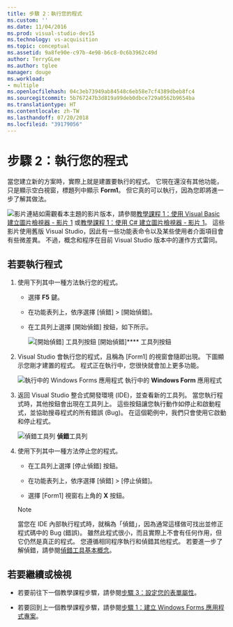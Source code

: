 ```yaml
---
title: 步驟 2：執行您的程式
ms.custom: ''
ms.date: 11/04/2016
ms.prod: visual-studio-dev15
ms.technology: vs-acquisition
ms.topic: conceptual
ms.assetid: 9a8fe90e-c97b-4e98-b6c8-0c6b3962c49d
author: TerryGLee
ms.author: tglee
manager: douge
ms.workload:
- multiple
ms.openlocfilehash: 04c3eb73949ab84548c6eb58e7cf4389dbeb8fc4
ms.sourcegitcommit: 5b767247b3d819a99deb0dbce729a0562b9654ba
ms.translationtype: HT
ms.contentlocale: zh-TW
ms.lasthandoff: 07/20/2018
ms.locfileid: "39179056"
---
```

# <a name="step-2-run-your-program"></a>步驟 2：執行您的程式
當您建立新的方案時，實際上就是建置要執行的程式。 它現在還沒有其他功能，只是顯示空白視窗，標題列中顯示 **Form1**。 但它真的可以執行，因為您即將進一步了解其做法。

 ![影片連結](../data-tools/media/playvideo.gif)如需觀看本主題的影片版本，請參閱[教學課程 1：使用 Visual Basic 建立圖片檢視器 - 影片 1](http://go.microsoft.com/fwlink/?LinkId=205209) 或[教學課程 1：使用 C# 建立圖片檢視器 - 影片 1](http://go.microsoft.com/fwlink/?LinkId=205199)。 這些影片使用舊版 Visual Studio，因此有一些功能表命令以及某些使用者介面項目會有些微差異。 不過，概念和程序在目前 Visual Studio 版本中的運作方式雷同。

## <a name="to-run-your-program"></a>若要執行程式

1.  使用下列其中一種方法執行您的程式。

    -   選擇 **F5** 鍵。

    -   在功能表列上，依序選擇 [偵錯] > [開始偵錯]。

    -   在工具列上選擇 [開始偵錯] 按鈕，如下所示。

         ![[開始偵錯] 工具列按鈕](../ide/media/express_icondebug.png)
[開始偵錯]**** 工具列按鈕

2.  Visual Studio 會執行您的程式，且稱為 [Form1] 的視窗會隨即出現。 下圖顯示您剛才建置的程式。 程式正在執行中，您很快就會加上更多功能。

     ![執行中的 Windows Forms 應用程式](../ide/media/express_firstrun.png)
執行中的 **Windows Form** 應用程式

3.  返回 Visual Studio 整合式開發環境 (IDE)，並查看新的工具列。 當您執行程式時，其他按鈕會出現在工具列上。 這些按鈕讓您執行動作如停止和啟動程式，並協助搜尋程式的所有錯誤 (Bug)。 在這個範例中，我們只會使用它啟動和停止程式。

     ![偵錯工具列](../ide/media/express_debugtoolbar.png)
**偵錯**工具列

4.  使用下列其中一種方法停止您的程式。

    -   在工具列上選擇 [停止偵錯] 按鈕。

    -   在功能表列上，依序選擇 [偵錯] > [停止偵錯]。

    -   選擇 [Form1] 視窗右上角的 **X** 按鈕。

    > [!NOTE]
    >  當您在 IDE 內部執行程式時，就稱為「偵錯」，因為通常這樣做可找出並修正程式碼中的 Bug (錯誤)。 雖然此程式很小，而且實際上不會有任何作用，但它仍然是真正的程式。 您遵循相同程序執行和偵錯其他程式。 若要進一步了解偵錯，請參閱[偵錯工具基本概念](../debugger/getting-started-with-the-debugger.md)。

## <a name="to-continue-or-review"></a>若要繼續或檢視

-   若要前往下一個教學課程步驟，請參閱[步驟 3：設定您的表單屬性](../ide/step-3-set-your-form-properties.md)。

-   若要回到上一個教學課程步驟，請參閱[步驟 1：建立 Windows Forms 應用程式專案](../ide/step-1-create-a-windows-forms-application-project.md)。
